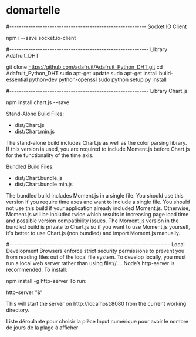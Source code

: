 # domartelle

#----------------------------------------------------------
Socket IO Client

npm i --save socket.io-client

#-----------------------------------------------------------
Library Adafruit_DHT

git clone https://github.com/adafruit/Adafruit_Python_DHT.git
cd Adafruit_Python_DHT
sudo apt-get update
sudo apt-get install build-essential python-dev python-openssl
sudo python setup.py install

#-----------------------------------------------------------
Library Chart.js

npm install chart.js --save

Stand-Alone Build
Files:

- dist/Chart.js
- dist/Chart.min.js

The stand-alone build includes Chart.js as well as the color parsing library. If this version is used, you are required to include Moment.js before Chart.js for the functionality of the time axis.

Bundled Build
Files:

- dist/Chart.bundle.js
- dist/Chart.bundle.min.js

The bundled build includes Moment.js in a single file. You should use this version if you require time axes and want to include a single file. You should not use this build if your application already included Moment.js. Otherwise, Moment.js will be included twice which results in increasing page load time and possible version compatibility issues. The Moment.js version in the bundled build is private to Chart.js so if you want to use Moment.js yourself, it's better to use Chart.js (non bundled) and import Moment.js manually.

#--------------------------------------------------------------------
Local Development
Browsers enforce strict security permissions to prevent you from reading files out of the local file system. To develop locally, you must run a local web server rather than using file://…. Node’s http-server is recommended. To install:

npm install -g http-server
To run:

http-server "&"

This will start the server on http://localhost:8080 from the current working directory.

Liste déroulante pour choisir la pièce
Input numérique pour avoir le nombre de jours de la plage à afficher

